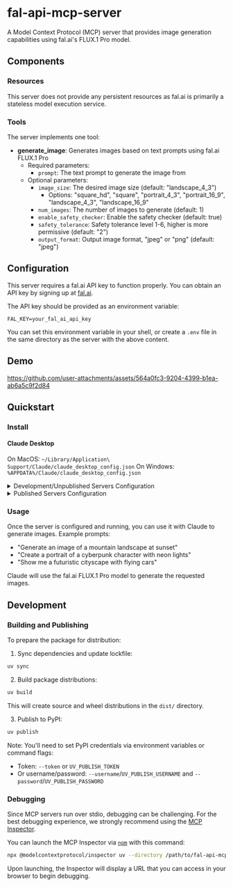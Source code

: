 # fal-api-mcp-server

A Model Context Protocol (MCP) server that provides image generation capabilities using fal.ai's FLUX.1 Pro model.

## Components

### Resources

This server does not provide any persistent resources as fal.ai is primarily a stateless model execution service.

### Tools

The server implements one tool:

- **generate_image**: Generates images based on text prompts using fal.ai FLUX.1 Pro
  - Required parameters:
    - `prompt`: The text prompt to generate the image from
  - Optional parameters:
    - `image_size`: The desired image size (default: "landscape_4_3")
      - Options: "square_hd", "square", "portrait_4_3", "portrait_16_9", "landscape_4_3", "landscape_16_9"
    - `num_images`: The number of images to generate (default: 1)
    - `enable_safety_checker`: Enable the safety checker (default: true)
    - `safety_tolerance`: Safety tolerance level 1-6, higher is more permissive (default: "2")
    - `output_format`: Output image format, "jpeg" or "png" (default: "jpeg")

## Configuration

This server requires a fal.ai API key to function properly. You can obtain an API key by signing up at [fal.ai](https://www.fal.ai/).

The API key should be provided as an environment variable:

```
FAL_KEY=your_fal_ai_api_key
```

You can set this environment variable in your shell, or create a `.env` file in the same directory as the server with the above content.

## Demo
https://github.com/user-attachments/assets/564a0fc3-9204-4399-b1ea-ab6a5c9f2d84

## Quickstart

### Install

#### Claude Desktop

On MacOS: `~/Library/Application\ Support/Claude/claude_desktop_config.json`
On Windows: `%APPDATA%/Claude/claude_desktop_config.json`

<details>
  <summary>Development/Unpublished Servers Configuration</summary>
  
  ```json
  "mcpServers": {
    "fal-api-mcp-server": {
      "command": "uv",
      "args": [
        "--directory",
        "/path/to/fal-api-mcp-server",
        "run",
        "fal-api-mcp-server"
      ],
      "env": {
        "FAL_KEY": "your_fal_ai_api_key"
      }
    }
  }
  ```
</details>

<details>
  <summary>Published Servers Configuration</summary>
  
  ```json
  "mcpServers": {
    "fal-api-mcp-server": {
      "command": "uvx",
      "args": [
        "fal-api-mcp-server"
      ],
      "env": {
        "FAL_KEY": "your_fal_ai_api_key"
      }
    }
  }
  ```
</details>

### Usage

Once the server is configured and running, you can use it with Claude to generate images. Example prompts:

- "Generate an image of a mountain landscape at sunset"
- "Create a portrait of a cyberpunk character with neon lights"
- "Show me a futuristic cityscape with flying cars"

Claude will use the fal.ai FLUX.1 Pro model to generate the requested images.

## Development

### Building and Publishing

To prepare the package for distribution:

1. Sync dependencies and update lockfile:
```bash
uv sync
```

2. Build package distributions:
```bash
uv build
```

This will create source and wheel distributions in the `dist/` directory.

3. Publish to PyPI:
```bash
uv publish
```

Note: You'll need to set PyPI credentials via environment variables or command flags:
- Token: `--token` or `UV_PUBLISH_TOKEN`
- Or username/password: `--username`/`UV_PUBLISH_USERNAME` and `--password`/`UV_PUBLISH_PASSWORD`

### Debugging

Since MCP servers run over stdio, debugging can be challenging. For the best debugging
experience, we strongly recommend using the [MCP Inspector](https://github.com/modelcontextprotocol/inspector).

You can launch the MCP Inspector via [`npm`](https://docs.npmjs.com/downloading-and-installing-node-js-and-npm) with this command:

```bash
npx @modelcontextprotocol/inspector uv --directory /path/to/fal-api-mcp-server run fal-api-mcp-server
```

Upon launching, the Inspector will display a URL that you can access in your browser to begin debugging.
